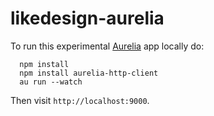 # likedesign-aurelia
To run this experimental [Aurelia](https://aurelia.io/) app locally do:

```
  npm install
  npm install aurelia-http-client
  au run --watch
```

Then visit `http://localhost:9000`.
